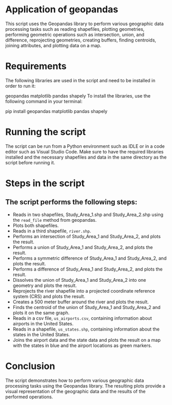 # Application of geopandas
 
This script uses the Geopandas library to perform various geographic data processing tasks such as reading shapefiles, plotting geometries, performing geometric operations such as intersection, union, and difference, reprojecting geometries, creating buffers, finding centroids, joining attributes, and plotting data on a map.

# Requirements

The following libraries are used in the script and need to be installed in order to run it:

geopandas
matplotlib
pandas
shapely
To install the libraries, use the following command in your terminal:

pip install geopandas matplotlib pandas shapely

# Running the script
The script can be run from a Python environment such as IDLE or in a code editor such as Visual Studio Code. Make sure to have the required libraries installed and the necessary shapefiles and data in the same directory as the script before running it.

# Steps in the script

## The script performs the following steps:


- Reads in two shapefiles, Study_Area_1.shp and Study_Area_2.shp using the `read_file` method from geopandas.
- Plots both shapefiles.
- Reads in a third shapefile, `river.shp`.
- Performs an intersection of Study_Area_1 and Study_Area_2, and plots the result.
- Performs a union of Study_Area_1 and Study_Area_2, and plots the result.
- Performs a symmetric difference of Study_Area_1 and Study_Area_2, and plots the result.
- Performs a difference of Study_Area_1 and Study_Area_2, and plots the result.
- Dissolves the union of Study_Area_1 and Study_Area_2 into one geometry and plots the result.
- Reprojects the river shapefile into a projected coordinate reference system (CRS) and plots the result.
- Creates a 500 meter buffer around the river and plots the result.
- Finds the centroid of the union of Study_Area_1 and Study_Area_2 and plots it on the same graph.
- Reads in a csv file, `us_airports.csv`, containing information about airports in the United States.
- Reads in a shapefile, `us_states.shp`, containing information about the states in the United States.
- Joins the airport data and the state data and plots the result on a map with the states in blue and the airport locations as green markers.



# Conclusion
The script demonstrates how to perform various geographic data processing tasks using the Geopandas library. The resulting plots provide a visual representation of the geographic data and the results of the performed operations.
